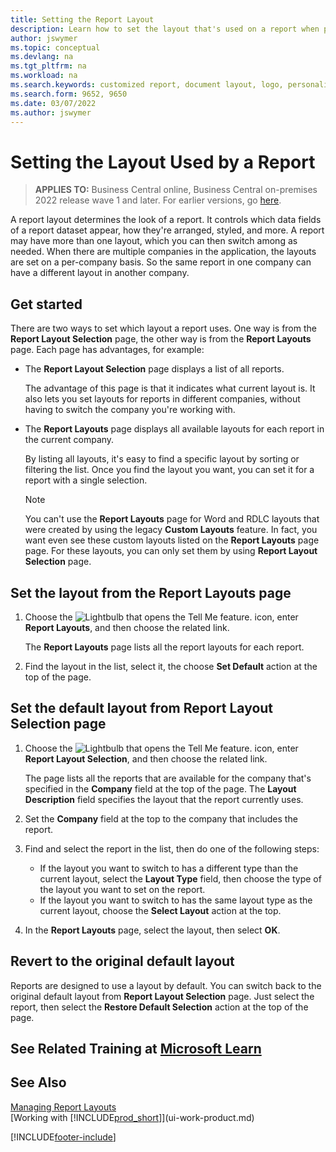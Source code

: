 ```yaml
---
title: Setting the Report Layout
description: Learn how to set the layout that's used on a report when previewing and printing.
author: jswymer
ms.topic: conceptual
ms.devlang: na
ms.tgt_pltfrm: na
ms.workload: na
ms.search.keywords: customized report, document layout, logo, personalize
ms.search.form: 9652, 9650
ms.date: 03/07/2022
ms.author: jswymer
---
```

# Setting the Layout Used by a Report

> **APPLIES TO:** Business Central online, Business Central on-premises 2022 release wave 1 and later. For earlier versions, go [here](ui-how-change-layout-currently-used-report.md).

A report layout determines the look of a report. It controls which data fields of a report dataset appear, how they're arranged, styled, and more. A report may have more than one layout, which you can then switch among as needed. When there are multiple companies in the application, the layouts are set on a per-company basis. So the same report in one company can have a different layout in another company.

## Get started

There are two ways to set which layout a report uses. One way is from the **Report Layout Selection** page, the other way is from the **Report Layouts** page. Each page has advantages, for example: 

- The **Report Layout Selection** page displays a list of all reports.

  The advantage of this page is that it indicates what current layout is. It also lets you set layouts for reports in different companies, without having to switch the company you're working with.

- The **Report Layouts** page displays all available layouts for each report in the current company.

  By listing all layouts, it's easy to find a specific layout by sorting or filtering the list. Once you find the layout you want, you can set it for a report with a single selection.

  > [!NOTE]
  > You can't use the **Report Layouts** page for Word and RDLC layouts that were created by using the legacy **Custom Layouts** feature. In fact, you want even see these custom layouts listed on the **Report Layouts** page page. For these layouts, you can only set them by using **Report Layout Selection** page.

## Set the layout from the Report Layouts page

1. Choose the ![Lightbulb that opens the Tell Me feature.](media/ui-search/search_small.png "Tell me what you want to do") icon, enter **Report Layouts**, and then choose the related link.
  
   The **Report Layouts** page lists all the report layouts for each report.
2. Find the layout in the list, select it, the choose **Set Default** action at the top of the page.

## Set the default layout from Report Layout Selection page

1. Choose the ![Lightbulb that opens the Tell Me feature.](media/ui-search/search_small.png "Tell me what you want to do") icon, enter **Report Layout Selection**, and then choose the related link.
  
   The page lists all the reports that are available for the company that's specified in the **Company** field at the top of the page. The **Layout Description** field specifies the layout that the report currently uses.
2. Set the **Company** field at the top to the company that includes the report.
3. Find and select the report in the list, then do one of the following steps:

    - If the layout you want to switch to has a different type than the current layout, select the **Layout Type** field, then choose the type of the layout you want to set on the report. 
    - If the layout you want to switch to has the same layout type as the current layout, choose the **Select Layout** action at the top.

4. In the **Report Layouts** page, select the layout, then select **OK**.

## Revert to the original default layout

Reports are designed to use a layout by default. You can switch back to the original default layout from **Report Layout Selection** page. Just select the report, then select the **Restore Default Selection** action at the top of the page.

## See Related Training at [Microsoft Learn](/learn/modules/change-documents-dynamics-365-business-central/index)

## See Also

[Managing Report Layouts](ui-manage-report-layouts.md)  
[Working with [!INCLUDE[prod_short](includes/prod_short.md)]](ui-work-product.md)


[!INCLUDE[footer-include](includes/footer-banner.md)]